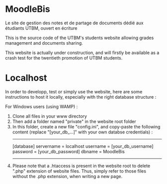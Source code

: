 # MoodleBis
Le site de gestion des notes et de partage de documents dédié aux étudiants UTBM, ouvert en écriture

This is the source code of the UTBM's students website allowing grades management and documents sharing.

This website is actually under construction, and will firstly be available as a crash test for the twentieth promotion of UTBM students.

# Localhost
In order to developp, test or simply use the website, here are some instructions to host it locally, especially with the right database structure :

For Windows users (using WAMP) :
1) Clone all files in your www directory
2) Then add a folder named "private" in the website root folder
3) In this folder, create a new file "config.ini", and copy-paste the following content (replace "[your_db_...]" with your own databse credentials) :
	*******************
	[database]
	servername = localhost
	username = [your_db_username]
	password = [your_db_password]
	dbname = MoodleBis
	*******************
4) Please note that a .htaccess is present in the website root to delete ".php" extension of website files. Thus, simply refer to those files without the .php extension, when writing a new page.
